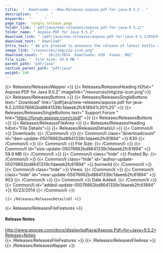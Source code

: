 ```yaml
---
title:  "  Downloads ---New-Releases-aspose.pdf-for-java-9.5.2 . " 
description:  "    . " 
keywords:  "    . " 
page_type:  single_release_page
folder_link: " pdf/java/new-releases/aspose.pdf-for-java-9.5.2/"
folder_name: " Aspose.PDF for Java 9.5.2"
download_link: " /pdf/java/new-releases/aspose.pdf-for-java-9.5.2/05076662bd8641339c1daeeb2fc61894"
download_text: " Download"
Intro_text: " We are pleased to announce the release of latest hotfix containing resolution of..."
image_link: "/resources/img/zip-icon.png"
download_count: "   10/23/2014  Downloads: 630  Views: 902"
file_size: "  File Size: 59.9 MB "
parent_path: "pdf/java"
section_parent_path: "pdf/java"
weight: 100 
---
```


{{< Releases/ReleasesWapper >}}
  {{< Releases/ReleasesHeading H2txt=" Aspose.PDF for Java 9.5.2" imagelink="/resources/img/zip-icon.png">}}
  {{< Releases/ReleasesButtons >}}
    {{< Releases/ReleasesSingleButtons text=" Download" link="/pdf/java/new-releases/aspose.pdf-for-java-9.5.2/05076662bd8641339c1daeeb2fc61894%20%20" >}}
    {{< Releases/ReleasesSingleButtons text=" Support Forum " link="https://forum.aspose.com/c/pdf" >}}
  {{< Releases/ReleasesButtons >}}
  {{< Releases/ReleasesFileArea >}}
    {{< Releases/ReleasesHeading h4txt="File Details">}}
    {{< Releases/ReleasesDetailsUl >}}
            {{< Common/li  >}} Downloads: {{< /Common/li >}} 
      {{< Common/li class="downloadcount" id="dwn-update-05076662bd8641339c1daeeb2fc61894" >}} 630 {{< /Common/li >}} 
      {{< Common/li  >}} File Size: {{< /Common/li >}} 
      {{< Common/li id="size-update-05076662bd8641339c1daeeb2fc61894" >}} 59.9 MB {{< /Common/li >}} 
      {{< Common/li  class="hide" >}} Posted By: {{< /Common/li >}} 
      {{< Common/li class="hide" id="author-update-05076662bd8641339c1daeeb2fc61894" >}} bornwild {{< /Common/li >}} 
      {{< Common/li class="hide"  >}} Views: {{< /Common/li >}} 
      {{< Common/li class="hide" id="view-update-05076662bd8641339c1daeeb2fc61894" >}} 903 {{< /Common/li >}} 
      {{< Common/li  >}} Date Added: {{< /Common/li >}} 
      {{< Common/li id="added-update-05076662bd8641339c1daeeb2fc61894" >}} 10/23/2014 {{< /Common/li >}} 

    {{< /Releases/ReleasesDetailsUl >}}

  {{< Releases/ReleasesFileFeatures >}}
      <h4>Release Notes</h4><div><a href="http://www.aspose.com/docs/display/pdfjava/Aspose.Pdf+for+Java+9.5.2+Release+Notes">http://www.aspose.com/docs/display/pdfjava/Aspose.Pdf+for+Java+9.5.2+Release+Notes</a></div>
  {{< /Releases/ReleasesFileFeatures >}}
 {{< /Releases/ReleasesFileArea >}}
{{< /Releases/ReleasesWapper >}}


